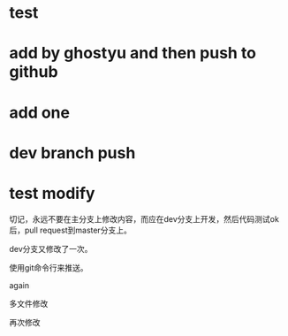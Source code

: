 # test
# add by ghostyu and then push to github
# add one
# dev branch push
# test modify

切记，永远不要在主分支上修改内容，而应在dev分支上开发，然后代码测试ok后，pull request到master分支上。

dev分支又修改了一次。

使用git命令行来推送。

again

多文件修改

再次修改